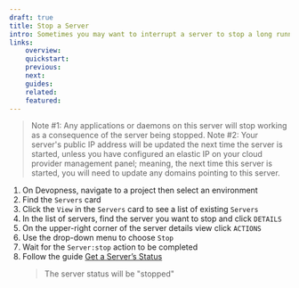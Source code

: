 ```yaml
---
draft: true
title: Stop a Server
intro: Sometimes you may want to interrupt a server to stop a long running task. Stop a server to force any running tasks to end.
links:
    overview:
    quickstart:
    previous:
    next:
    guides:
    related:
    featured:
---
```


> Note #1: Any applications or daemons on this server will stop working as a consequence of the server being stopped.
> Note #2: Your server's public IP address will be updated the next time the server is started, unless you have configured an elastic IP on your cloud provider management panel; meaning, the next time this server is started, you will need to update any domains pointing to this server.

1. On Devopness, navigate to a project then select an environment
1. Find the `Servers` card
1. Click the `View` in the `Servers` card to see a list of existing `Servers`
1. In the list of servers, find the server you want to stop and click `DETAILS`
3. On the upper-right corner of the server details view click `ACTIONS`
4. Use the drop-down menu to choose `Stop`
5. Wait for the `Server:stop` action to be completed
6. Follow the guide [Get a Server’s Status](/docs/servers/get-server-status)
    > The server status will be "stopped"
